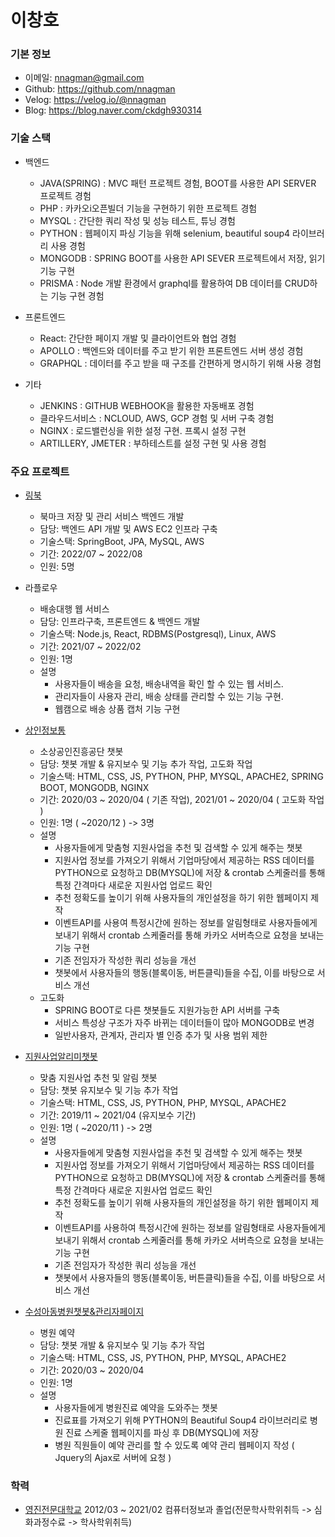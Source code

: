 # 이창호

### 기본 정보

- 이메일: nnagman@gmail.com
- Github: https://github.com/nnagman
- Velog: https://velog.io/@nnagman
- Blog: https://blog.naver.com/ckdgh930314
    
### 기술 스택
- 백엔드
    - JAVA(SPRING) : MVC 패턴 프로젝트 경험, BOOT를 사용한 API SERVER 프로젝트 경험
    - PHP : 카카오i오픈빌더 기능을 구현하기 위한 프로젝트 경험
    - MYSQL : 간단한 쿼리 작성 및 성능 테스트, 튜닝 경험
    - PYTHON : 웹페이지 파싱 기능을 위해 selenium, beautiful soup4 라이브러리 사용 경험
    - MONGODB : SPRING BOOT를 사용한 API SEVER 프로젝트에서 저장, 읽기 기능 구현
    - PRISMA : Node 개발 환경에서 graphql를 활용하여 DB 데이터를 CRUD하는 기능 구현 경험

- 프론트엔드
    - React: 간단한 페이지 개발 및 클라이언트와 협업 경험
    - APOLLO : 백엔드와 데이터를 주고 받기 위한 프론트엔드 서버 생성 경험
    - GRAPHQL : 데이터를 주고 받을 때 구조를 간편하게 명시하기 위해 사용 경험
    
- 기타
    - JENKINS : GITHUB WEBHOOK을 활용한 자동배포 경험
    - 클라우드서비스 : NCLOUD, AWS, GCP 경험 및 서버 구축 경험
    - NGINX : 로드밸런싱을 위한 설정 구현. 프록시 설정 구현
    - ARTILLERY, JMETER : 부하테스트를 설정 구현 및 사용 경험

### 주요 프로젝트
- [링북](https://cat-tungsten-c56.notion.site/LINKBOOK-73c460ea18504013b84b7b850c1215f5)
    - 북마크 저장 및 관리 서비스 백엔드 개발
    - 담당: 백엔드 API 개발 및 AWS EC2 인프라 구축
    - 기술스택: SpringBoot, JPA, MySQL, AWS
    - 기간: 2022/07 ~ 2022/08
    - 인원: 5명

- 라플로우
    - 배송대행 웹 서비스
    - 담당: 인프라구축, 프론트엔드 & 백엔드 개발
    - 기술스택: Node.js, React, RDBMS(Postgresql), Linux, AWS
    - 기간: 2021/07 ~ 2022/02
    - 인원: 1명
    - 설명
        - 사용자들이 배송을 요청, 배송내역을 확인 할 수 있는 웹 서비스.
        - 관리자들이 사용자 관리, 배송 상태를 관리할 수 있는 기능 구현.
        - 웹캠으로 배송 상품 캡처 기능 구현

- [상인정보통](https://pf.kakao.com/_VxhNixb)
    - 소상공인진흥공단 챗봇
    - 담당: 챗봇 개발 & 유지보수 및 기능 추가 작업, 고도화 작업
    - 기술스택: HTML, CSS, JS, PYTHON, PHP, MYSQL, APACHE2, SPRING BOOT, MONGODB, NGINX
    - 기간: 2020/03 ~ 2020/04 ( 기존 작업), 2021/01 ~ 2020/04 ( 고도화 작업 )
    - 인원: 1명 ( ~2020/12 ) -> 3명
    - 설명
        - 사용자들에게 맞춤형 지원사업을 추천 및 검색할 수 있게 해주는 챗봇
        - 지원사업 정보를 가져오기 위해서 기업마당에서 제공하는 RSS 데이터를 PYTHON으로 요청하고 DB(MYSQL)에 저장 & crontab 스케줄러를 통해 특정 간격마다 새로운 지원사업 업로드 확인
        - 추천 정확도를 높이기 위해 사용자들의 개인설정을 하기 위한 웹페이지 제작
        - 이벤트API를 사용여 특정시간에 원하는 정보를 알림형태로 사용자들에게 보내기 위해서 crontab 스케줄러를 통해 카카오 서버측으로 요청을 보내는 기능 구현
        - 기존 전임자가 작성한 쿼리 성능을 개선
        - 챗봇에서 사용자들의 행동(블록이동, 버튼클릭)들을 수집, 이를 바탕으로 서비스 개선
    - 고도화
        -   SPRING BOOT로 다른 챗봇들도 지원가능한 API 서버를 구축
        -   서비스 특성상 구조가 자주 바뀌는 데이터들이 많아 MONGODB로 변경
        -   일반사용자, 관계자, 관리자 별 인증 추가 및 사용 범위 제한

- [지원사업알리미챗봇](https://pf.kakao.com/_DbxgnC)
    - 맞춤 지원사업 추천 및 알림 챗봇
    - 담당: 챗봇 유지보수 및 기능 추가 작업
    - 기술스택: HTML, CSS, JS, PYTHON, PHP, MYSQL, APACHE2
    - 기간: 2019/11 ~ 2021/04 (유지보수 기간)
    - 인원: 1명 ( ~2020/11 ) -> 2명
    - 설명
        - 사용자들에게 맞춤형 지원사업을 추천 및 검색할 수 있게 해주는 챗봇
        - 지원사업 정보를 가져오기 위해서 기업마당에서 제공하는 RSS 데이터를 PYTHON으로 요청하고 DB(MYSQL)에 저장 & crontab 스케줄러를 통해 특정 간격마다 새로운 지원사업 업로드 확인
        - 추천 정확도를 높이기 위해 사용자들의 개인설정을 하기 위한 웹페이지 제작
        - 이벤트API를 사용하여 특정시간에 원하는 정보를 알림형태로 사용자들에게 보내기 위해서 crontab 스케줄러를 통해 카카오 서버측으로 요청을 보내는 기능 구현
        - 기존 전임자가 작성한 쿼리 성능을 개선 
        - 챗봇에서 사용자들의 행동(블록이동, 버튼클릭)들을 수집, 이를 바탕으로 서비스 개선

- [수성아동병원챗봇&관리자페이지](https://pf.kakao.com/_ljXaC)
    - 병원 예약 
    - 담당: 챗봇 개발 & 유지보수 및 기능 추가 작업
    - 기술스택: HTML, CSS, JS, PYTHON, PHP, MYSQL, APACHE2
    - 기간: 2020/03 ~ 2020/04
    - 인원: 1명
    - 설명
        - 사용자들에게 병원진료 예약을 도와주는 챗봇
        - 진료표를 가져오기 위해 PYTHON의 Beautiful Soup4 라이브러리로 병원 진료 스케줄 웹페이지를 파싱 후 DB(MYSQL)에 저장
        - 병원 직원들이 예약 관리를 할 수 있도록 예약 관리 웹페이지 작성 ( Jquery의 Ajax로 서버에 요청 )

### 학력
- [영진전문대학교](http://yjp.ac.kr) 2012/03 ~ 2021/02 컴퓨터정보과 졸업(전문학사학위취득 -> 심화과정수료 -> 학사학위취득)
